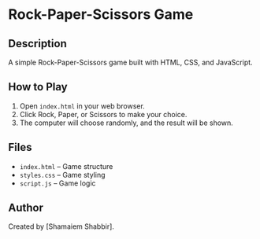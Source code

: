 # Rock-Paper-Scissors Game

## Description

A simple Rock-Paper-Scissors game built with HTML, CSS, and JavaScript.

## How to Play

1. Open `index.html` in your web browser.
2. Click Rock, Paper, or Scissors to make your choice.
3. The computer will choose randomly, and the result will be shown.

## Files

- `index.html` – Game structure
- `styles.css` – Game styling
- `script.js` – Game logic

## Author
Created by [Shamaiem Shabbir].
